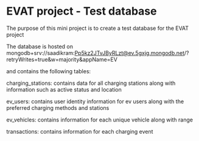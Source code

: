 # EVAT project - Test database  

The purpose of this mini project is to create a test database for the EVAT project

The database is hosted on mongodb+srv://saadikram:Pp5kz2JTvJByRLzt@ev.5gxjg.mongodb.net/?retryWrites=true&w=majority&appName=EV 

and contains the following tables:

charging_stations: contains data for all charging stations along with information such as active status and location

ev_users: contains user identity information for ev users along with the preferred charging methods and stations

ev_vehicles: contains information for each unique vehicle along with range

transactions: contains information for each charging event

